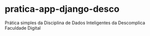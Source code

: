 # pratica-app-django-desco
Prática simples da Disciplina de Dados Inteligentes da Descomplica Faculdade Digital
